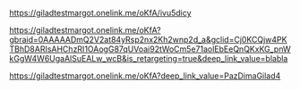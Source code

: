 

https://giladtestmargot.onelink.me/oKfA/ivu5dicy


https://giladtestmargot.onelink.me/oKfA?gbraid=0AAAAADmQ2V2at84yRsp2nx2Kh2wnp2d_a&gclid=Cj0KCQjw4PKTBhD8ARIsAHChzRI1OAogG87qUVoai92tWoCm5e71aolEbEeQnQKxKG_pnWkGgW4W6UgaAlSuEALw_wcB&is_retargeting=true&deep_link_value=blabla

https://giladtestmargot.onelink.me/oKfA?deep_link_value=PazDimaGilad4


